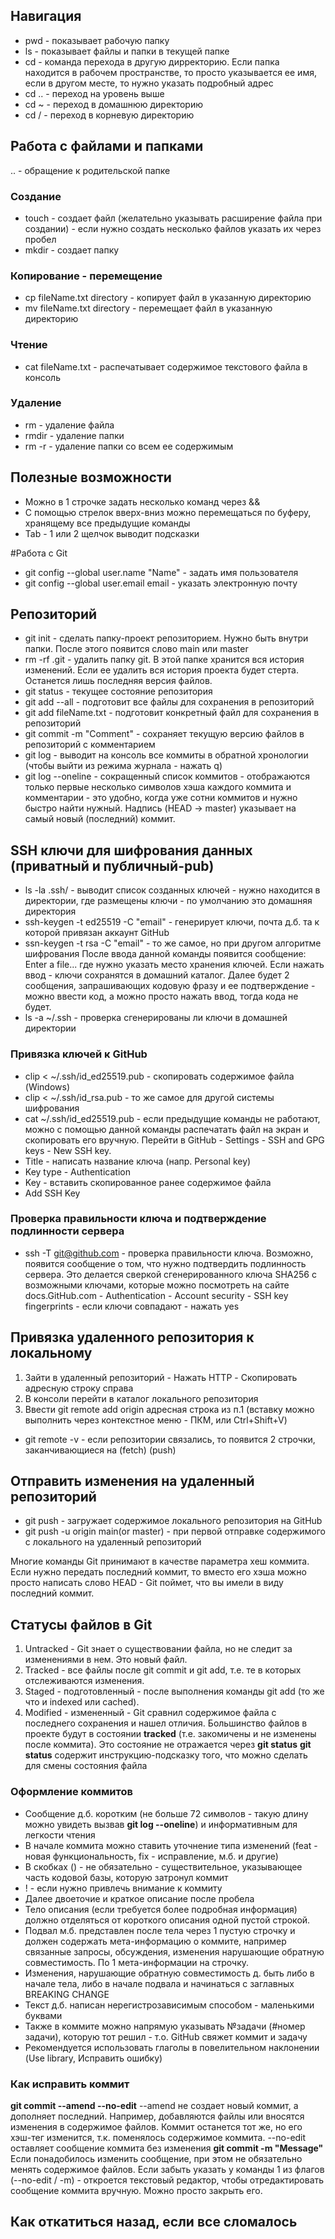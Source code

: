 ## Навигация

* pwd - показывает рабочую папку
* ls - показывает файлы и папки в текущей папке
* cd - команда перехода в другую дирректорию. Если папка находится в рабочем пространстве, то просто указывается ее имя, если в другом месте, то нужно указать подробный адрес
* cd .. - переход на уровень выше
* cd ~ - переход в домашнюю директорию
* cd / - переход в корневую директорию

## Работа с файлами и папками

.. - обращение к родительской папке

### Создание
* touch - создает файл (желательно указывать расширение файла при создании) - если нужно создать несколько файлов указать их через пробел
* mkdir - создает папку

### Копирование - перемещение
* cp fileName.txt directory - копирует файл в указанную директорию
* mv fileName.txt directory - перемещает файл в указанную директорию

### Чтение
* cat fileName.txt - распечатывает содержимое текстового файла в консоль

### Удаление
* rm - удаление файла
* rmdir - удаление папки
* rm -r - удаление папки со всем ее содержимым

## Полезные возможности
* Можно в 1 строчке задать несколько команд через &&
* С помощью стрелок вверх-вниз можно перемещаться по буферу, хранящему все предыдущие команды
* Tab - 1 или 2 щелчок выводит подсказки

#Работа с Git
* git config --global user.name "Name" - задать имя пользователя
* git config --global user.email email - указать электронную почту

## Репозиторий
* git init - сделать папку-проект репозиторием. Нужно быть внутри папки. После этого появится слово main или master
* rm -rf .git - удалить папку git. В этой папке хранится вся история изменений. Если ее удалить вся история проекта будет стерта. Останется лишь последняя версия файлов.
* git status - текущее состояние репозитория
* git add --all - подготовит все файлы для сохранения в репозиторий
* git add fileName.txt - подготовит конкретный файл для сохранения в репозиторий
* git commit -m "Comment" - сохраняет текущую версию файлов в репозиторий с комментарием
* git log - выводит на консоль все коммиты в обратной хронологии (чтобы выйти из режима журнала - нажать q)
* git log --oneline - сокращенный список коммитов - отображаются только первые несколько символов хэша каждого коммита и комментарии - это удобно, когда уже сотни коммитов и нужно быстро найти нужный. Надпись (HEAD -> master) указывает на самый новый (последний) коммит.

## SSH ключи для шифрования данных (приватный и публичный-pub)
* ls -la .ssh/ - выводит список созданных ключей - нужно находится в директории, где размещены ключи - по умолчанию это домашняя директория
* ssh-keygen -t ed25519 -C "email" - генерирует ключи, почта д.б. та к которой привязан аккаунт GitHub
* ssn-keygen -t rsa -C "email" - то же самое, но при другом алгоритме шифрования
После ввода данной команды появится сообщение: Enter a file... где нужно указать место хранения ключей. Если нажать ввод - ключи сохранятся в домашний каталог. Далее будет 2 сообщения, запрашивающих кодовую фразу и ее подтверждение - можно ввести код, а можно просто нажать ввод, тогда кода не будет.
* ls -a ~/.ssh - проверка сгенерированы ли ключи в домашней директории

### Привязка ключей к GitHub
* clip < ~/.ssh/id_ed25519.pub - скопировать содержимое файла (Windows)
* clip < ~/.ssh/id_rsa.pub - то же самое для другой системы шифрования
* cat ~/.ssh/id_ed25519.pub - если предыдущие команды не работают, можно с помощью данной команды распечатать файл на экран и скопировать его вручную.
Перейти в GitHub - Settings - SSH and GPG keys - New SSH key.
* Title - написать название ключа (напр. Personal key)
* Key type - Authentication
* Key - вставить скопированное ранее содержимое файла
* Add SSH Key

### Проверка правильности ключа и подтверждение подлинности сервера
* ssh -T git@github.com - проверка правильности ключа. Возможно, появится сообщение о том, что нужно подтвердить подлинность сервера. Это делается сверкой сгенерированного ключа SHA256 с возможными ключами, которые можно посмотреть на сайте docs.GitHub.com - Authentication - Account security - SSH key fingerprints - если ключи совпадают - нажать yes

## Привязка удаленного репозитория к локальному
1. Зайти в удаленный репозиторий - Нажать HTTP - Скопировать адресную строку справа
2. В консоли перейти в каталог локального репозитория
3. Ввести git remote add origin адресная строка из п.1 (вставку можно выполнить через контекстное меню - ПКМ, или Ctrl+Shift+V)

* git remote -v - если репозитории связались, то появится 2 строчки, заканчивающиеся на (fetch) (push)

## Отправить изменения на удаленный репозиторий
* git push - загружает содержимое локального репозитория на GitHub
* git push -u origin main(or master) - при первой отправке содержимого с локального на удаленный репозиторий

Многие команды Git принимают в качестве параметра хеш коммита. Если нужно передать последний коммит, то вместо его хэша можно просто написать слово HEAD - Git поймет, что вы имели в виду последний коммит.

## Статусы файлов в Git
1. Untracked - Git знает о существовании файла, но не следит за изменениями в нем. Это новый файл.
2. Tracked - все файлы после git commit и git add, т.е. те в которых отслеживаются изменения.
3. Staged - подготовленный - после выполнения команды git add (то же что и indexed или cached).
4. Modified - измененный - Git сравнил содержимое файла с последнего сохранения и нашел отличия.
Большинство файлов в проекте будут в состоянии **tracked** (т.е. закомичены и не изменены после коммита). Это состояние не отражается через **git status**
**git status** содержит инструкцию-подсказку того, что можно сделать для смены состояния файла 

### Оформление коммитов
* Сообщение д.б. коротким (не больше 72 символов - такую длину можно увидеть вызвав **git log --oneline**) и информативным для легкости чтения
* В начале коммита можно ставить уточнение типа изменений (feat - новая функциональность, fix - исправление, м.б. и другие) 
* В скобках () - не обязательно - существительное, указывающее часть кодовой базы, которую затронул коммит
* ! - если нужно привлечь внимание к коммиту
* Далее двоеточие и краткое описание после пробела
* Тело описания (если требуется более подробная информация) должно отделяться от короткого описания одной пустой строкой.
* Подвал м.б. представлен после тела через 1 пустую строчку и должен содержать мета-информацию о коммите, например связанные запросы, обсуждения, изменения нарушающие обратную совместимость. По 1 мета-информации на строчку.
* Изменения, нарушающие обратную совместимость д. быть либо в начале тела, либо в начале подвала и начинаться с заглавных BREAKING CHANGE
* Текст д.б. написан нерегистрозависимым способом - маленькими буквами
* Также в коммите можно напрямую указывать №задачи (#номер задачи), которую тот решил - т.о. GitHub свяжет коммит и задачу
* Рекомендуется использовать глаголы в повелительном наклонении (Use library, Исправить ошибку)

### Как исправить коммит
**git commit --amend --no-edit**
--amend не создает новый коммит, а дополняет последний. Например, добавляются файлы или вносятся изменения в содержимое файлов. Коммит останется тот же, но его хэш-тег изменится, т.к. поменялось содержимое коммита.
--no-edit оставляет сообщение коммита без изменения
**git commit -m "Message"** 
Если понадобилось изменить сообщение, при этом не обязательно менять содержимое файлов.
Если забыть указать у команды 1 из флагов (--no-edit / -m) - откроется текстовый редактор, чтобы отредактировать сообщение коммита вручную. Можно просто закрыть его.

## Как откатиться назад, если все сломалось

